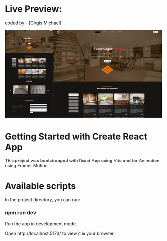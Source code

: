 # Live Preview: [](https://fliesenlegerhaus.web.app)

coded by - [Girgis Michael]

![](/fliesen.jpg)

# Getting Started with Create React App

This project was bootstrapped with React App using Vite and for Animation using Framer Motion

# Available scripts

In the project directory, you can run:

### npm run dev

Run the app in development mode.

Open http://localhost:5173/ to view it in your browser.





